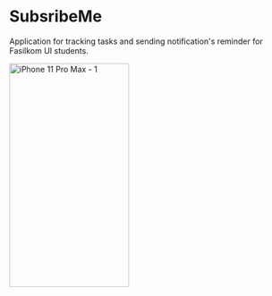 # SubsribeMe

Application for tracking tasks and sending notification's reminder for Fasilkom UI students.

<img width="214" height="400" alt="iPhone 11 Pro Max - 1" src="https://user-images.githubusercontent.com/54924480/204043212-ff4c3a2f-8c81-4903-96c3-46d11720c78f.png">
